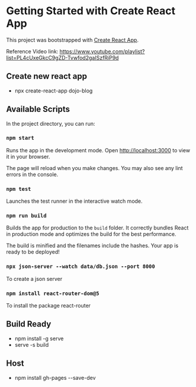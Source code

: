 # Getting Started with Create React App

This project was bootstrapped with [Create React App](https://github.com/facebook/create-react-app).

Reference Video link: https://www.youtube.com/playlist?list=PL4cUxeGkcC9gZD-Tvwfod2gaISzfRiP9d

## Create new react app

- npx create-react-app dojo-blog

## Available Scripts

In the project directory, you can run:

### `npm start`

Runs the app in the development mode.
Open [http://localhost:3000](http://localhost:3000) to view it in your browser.

The page will reload when you make changes.
You may also see any lint errors in the console.

### `npm test`

Launches the test runner in the interactive watch mode.

### `npm run build`

Builds the app for production to the `build` folder.
It correctly bundles React in production mode and optimizes the build for the best performance.

The build is minified and the filenames include the hashes.
Your app is ready to be deployed!

### `npx json-server --watch data/db.json --port 8000`

To create a json server

### `npm install react-router-dom@5`

To install the package react-router

## Build Ready

- npm install -g serve
- serve -s build

## Host

- npm install gh-pages --save-dev
